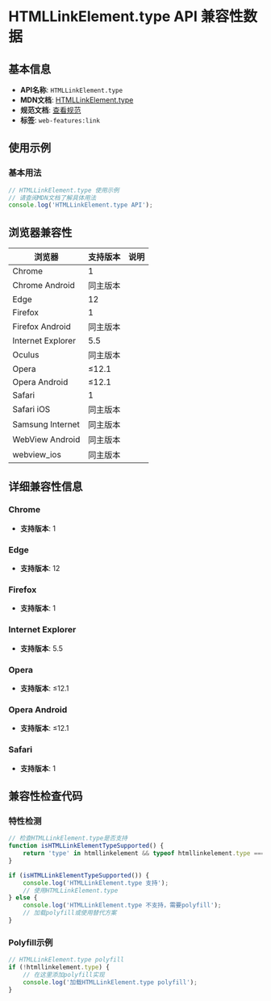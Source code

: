# HTMLLinkElement.type API 兼容性数据

## 基本信息

- **API名称**: `HTMLLinkElement.type`
- **MDN文档**: [HTMLLinkElement.type](https://developer.mozilla.org/docs/Web/API/HTMLLinkElement/type)
- **规范文档**: [查看规范](https://html.spec.whatwg.org/multipage/semantics.html#dom-link-type)
- **标签**: `web-features:link`

## 使用示例

### 基本用法

```javascript
// HTMLLinkElement.type 使用示例
// 请查阅MDN文档了解具体用法
console.log('HTMLLinkElement.type API');
```

## 浏览器兼容性

| 浏览器 | 支持版本 | 说明 |
|--------|----------|------|
| Chrome | 1 |  |
| Chrome Android | 同主版本 |  |
| Edge | 12 |  |
| Firefox | 1 |  |
| Firefox Android | 同主版本 |  |
| Internet Explorer | 5.5 |  |
| Oculus | 同主版本 |  |
| Opera | ≤12.1 |  |
| Opera Android | ≤12.1 |  |
| Safari | 1 |  |
| Safari iOS | 同主版本 |  |
| Samsung Internet | 同主版本 |  |
| WebView Android | 同主版本 |  |
| webview_ios | 同主版本 |  |

## 详细兼容性信息

### Chrome

- **支持版本**: 1

### Edge

- **支持版本**: 12

### Firefox

- **支持版本**: 1

### Internet Explorer

- **支持版本**: 5.5

### Opera

- **支持版本**: ≤12.1

### Opera Android

- **支持版本**: ≤12.1

### Safari

- **支持版本**: 1

## 兼容性检查代码

### 特性检测

```javascript
// 检查HTMLLinkElement.type是否支持
function isHTMLLinkElementTypeSupported() {
    return 'type' in htmllinkelement && typeof htmllinkelement.type === 'function';
}

if (isHTMLLinkElementTypeSupported()) {
    console.log('HTMLLinkElement.type 支持');
    // 使用HTMLLinkElement.type
} else {
    console.log('HTMLLinkElement.type 不支持，需要polyfill');
    // 加载polyfill或使用替代方案
}
```

### Polyfill示例

```javascript
// HTMLLinkElement.type polyfill
if (!htmllinkelement.type) {
    // 在这里添加polyfill实现
    console.log('加载HTMLLinkElement.type polyfill');
}
```

